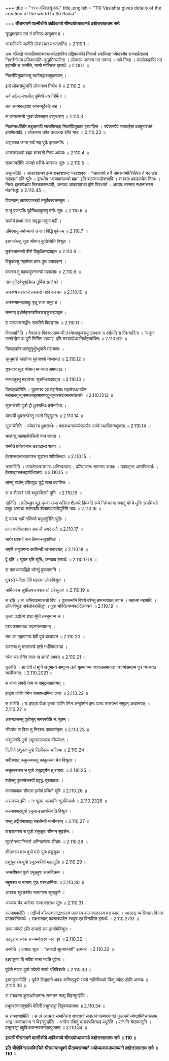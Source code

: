 +++
title = "११० वसिष्ठसूचनम्"
title_english = "110 Vasishta gives details of the creation of the world to Sri Rama"

+++
**श्रीरामायणे वाल्मीकीये आदिकाव्ये श्रीमदयोध्याकाण्डे** **दशोत्तरशततमः सर्गः**

क्रुद्धमाज्ञाय रामं तं वसिष्ठः प्रत्युवाच ह ।

जाबालिरपि जानीते लोकस्यास्य गतागतिम् ॥ 2.110.1 ॥

अथ वसिष्ठो जाबालिवचनयाथार्थ्यप्रदर्शनेन तद्विषयकोपं निवर्त्त्य स्वाभिमतं ज्येष्ठस्यैव राज्यार्हतारूपं निवर्त्तनोपायं प्रतिपादयति–क्रुद्धमित्यादिना । लोकस्य जनस्य गतं गमनम् । भावे निष्ठा । परलोकप्राप्तिं तत इहागतिं च जानीते, नासौ नास्तिक इत्यर्थः ॥ 2.110.1 ॥

निवर्त्तयितुकामस्तु त्वामेतद्वाक्यमुक्तवान् ।

इमां लोकसमुत्पत्तिं लोकनाथ निबोध मे ॥ 2.110.2 ॥

सर्वं सलिलमेवासीत् पृथिवी यत्र निर्मिता ।

ततः समभवद्ब्रह्मा स्वयम्भूर्दैवतैः सह ।

स वराहस्ततो भूत्वा प्रोज्जहार वसुन्धराम् ॥ 2.110.3 ॥

निवर्तनार्थमिति तदुक्तमपि सत्यमित्याह निवर्तयितुकाम इत्यादिना । ज्येष्ठस्यैव राज्यार्हतां वक्तुमारभते इमामित्यादि । लोकनाथ तवैव तत्प्रत्यक्षं हीति भावः ॥ 2.110.23 ॥

असृजच्च जगत् सर्वं सह पुत्रैः कृतात्मभिः ।

आकाशप्रभवो ब्रह्मा शाश्वतो नित्य अव्ययः ॥ 2.110.4 ॥

तस्मान्मरीचिः संजज्ञे मरीचेः काश्यपः सुतः ॥ 2.110.5 ॥

असृजदिति । आकाशप्रभव इत्यत्राकाशशब्दः परब्रह्मपरः । “आकाशो ह वै नामरूपयोर्निर्वहिता ते यदन्तरा तद्ब्रह्म” इति श्रुतेः । इत्थमेव “अव्यक्तप्रभवो ब्रह्म” इति बालकाण्डोक्तमपि । शाश्वतः प्रवाहरूपेण नित्यः । नित्यः इतरापेक्षया चिरकालस्थायी, अन्यथा आकाशप्रभव इति विरुध्यते । अव्ययः तस्मात् स्थानात्तस्य मोक्षसिद्धेः ॥ 2.110.45 ॥

विवस्वान् काश्यपाज्जज्ञे मनुर्वैवस्वतस्सुतः ।

स तु प्रजापतिः पूर्वमिक्ष्वाकुस्तु मनोः सुतः ॥ 2.110.6 ॥

यस्येयं प्रथमं दत्ता समृद्धा मनुना मही ।

तमिक्ष्वाकुमयोध्यायां राजानं विद्धि पूर्वकम् ॥ 2.110.7 ॥

इक्ष्वाकोस्तु सुतः श्रीमान् कुक्षिरेवेति विश्रुतः ।

कुक्षेरथात्मजो वीरो विकुक्षिरुदपद्यत ॥ 2.110.8 ॥

विकुक्षेस्तु महातेजा बाणः पुत्रः प्रतापवान् ।

बाणस्य तु महाबाहुरनरण्यो महायशाः ॥ 2.110.9 ॥

नानावृष्टिर्बभूवास्मिन्न दुर्भिक्षं सतां वरे ।

अनरण्ये महाराजे तस्करो नापि कश्चन ॥ 2.110.10 ॥

अनरण्यान्महाबाहुः पृथू राजा बभूव ह ।

तस्मात् पृथोर्महाराजस्त्रिशङ्कुरुदपद्यत ।

स सत्यवचनाद्वीरः सशरीरो दिवङ्गतः ॥ 2.110.11 ॥

विवस्वानिति । वैवस्वतः विवस्वत्सम्बन्धी तस्येक्ष्वाकुवंशकूटस्थत्वं च दर्शयति स त्वित्यादिना । “मनुना मानवेन्द्रेण या पुरी निर्मिता स्वयम्” इति तस्यायोध्यानिर्मातृत्वोक्तिः ॥ 2.110.611 ॥

त्रिशङ्कोरभवत्सूनुर्धुन्धुमारो महायशाः ।

धुन्धुमारो महातेजा युवनाश्वो व्यजायत ॥ 2.110.12 ॥

युवनाश्वसुतः श्रीमान् मान्धाता समपद्यत ।

मान्धातुस्तु महातेजाः सुसन्धिरुदपद्यत ॥ 2.110.13 ॥

त्रिशङ्कोरिति । युवनाश्व एव महातेजाः महातेजःप्रभावेन महाबलधुन्धुनामकासुरमारणाद्धुन्धुमारसंज्ञामलभतेत्यर्थः ॥ 2.110.1213 ॥

सुसन्धेरपि पुत्रौ द्वौ ध्रुवसन्धिः प्रसेनजित् ।

यशस्वी ध्रुवसन्धेस्तु भरतो रिपुसूदनः ॥ 2.110.14 ॥

सुसन्धेरिति । ज्येष्ठस्य ध्रुवसन्धेः । वंशकथनाज्ज्येष्ठस्यैव राज्ये स्थापितत्वमुक्तम् ॥ 2.110.14 ॥

भरतात्तु महाबाहोरसितो नाम जायत ।

यस्यैते प्रतिराजान उदपद्यन्त शत्रवः ।

हैहयास्तालजङ्घाश्च शूराश्च शशिबिन्दवः ॥ 2.110.15 ॥

भरतादिति । जायतेत्यत्राडभावः अनित्यत्वात् । प्रतिराजानः सामन्ताः शत्रवः । उदपद्यन्त आसन्नित्यर्थः । हैहयाद्यास्तत्तद्दशोधिपतयः ॥ 2.110.15 ॥

तांस्तु सर्वान् प्रतिव्यूह्य युद्धे राजा प्रवासितः ।

स च शैलवरे रम्ये बभूवाभिरतो मुनिः ॥ 2.110.16 ॥

तानिति । प्रतिव्यूह्य युद्धं कृत्वा राजा असितः शैलवरे हिमवति रम्ये निर्भयतया स्थातुं योग्ये मुनिः सन्नभिरतो बभूव अन्यथा तस्मादपि शैलात्प्रवासयेयुरिति भावः ॥ 2.110.16 ॥

द्वे चास्य भार्ये गर्भिण्यौ बभूवतुरिति श्रुतिः ।

एका गर्भविनाशाय सपत्न्यै सगरं ददौ ॥ 2.110.17 ॥

भार्गवश्च्यवनो नाम हिमवन्तमुपाश्रितः ।

तमृषिं समुपागम्य कालिन्दी त्वभ्यवादयत् ॥ 2.110.18 ॥

द्वे इति । श्रूयत इति श्रुतिः, जनवाद इत्यर्थः ॥ 2.110.1718 ॥

स तामभ्यवदद्विप्रो वरेप्सुं पुत्रजन्मनि ।

पुत्रस्ते भविता देवि महात्मा लोकविश्रुतः ।

धार्मिकश्च सुशीलश्च वंशकर्त्ता ऽरिसूदनः ॥ 2.110.19 ॥

स इति । सः अभिवादनप्रसन्नो विप्रः । पुत्रजन्मनि विषये वरेप्सुं तामभ्यवदत् उवाच । महात्मा महामतिः । लोकविश्रुतः सर्वलोकप्रसिद्धः । पुत्रा भवितेत्यभ्यवददित्यन्वयः ॥ 2.110.19 ॥

कृत्वा प्रदक्षिणं हृष्टा मुनिं तमनुमान्य च ।

पद्मपत्रसमानाक्षं पद्मगर्भसमप्रभम् ।

ततः सा गृहमागम्य देवी पुत्रं व्यजायत ॥ 2.110.20 ॥

सपत्न्या तु गरस्तस्यै दत्तो गर्भजिघांसया ।

गरेण सह तेनैव जातः स सगरो ऽभवत् ॥ 2.110.21 ॥

कृत्वेति । सा देवी तं मुनिं अनुमान्य सम्पूज्य ततो गृहमागम्य पद्मपत्त्रसमानाक्षं पद्मगर्भसमप्रभं पुत्रं व्यजायत व्यजीजनत् ॥ 2.110.2021 ॥

स राजा सगरो नाम यः समुद्रमखानयत् ।

इष्ट्वा पर्वणि वेगेन त्रासयन्तमिमाः प्रजाः ॥ 2.110.22 ॥

स राजेति । यः इष्ट्वा दीक्षां कृत्वा पर्वणि वेगेन अम्बुवेगेन इमाः प्रजाः त्रासयन्तं समुद्रम् अखानयत् ॥ 2.110.22 ॥

असमञ्जस्तु पुत्रोभूत् सगरस्येति नः श्रुतम् ।

जीवन्नेव स पित्रा तु निरस्तः पापकर्मकृत् ॥ 2.110.23 ॥

अंशुमानपि पुत्रो ऽभूदसमञ्जस्य वीर्य्यवान् ।

दिलीपों ऽशुमतः पुत्रो दिलीपस्य भगीरथः ॥ 2.110.24 ॥

भगीरथात् ककुत्स्थस्तु काकुत्स्था येन विश्रुताः ।

ककुत्स्थस्य च पुत्रो ऽभूद्रघुर्येन तु राघवाः ॥ 2.110.25 ॥

रघोस्तु पुत्रस्तेजस्वी प्रवृद्धः पुरुषादकः ।

कल्माषपादः सौदास इत्येवं प्रथितो भुवि ॥ 2.110.26 ॥

असमञ्ज इति । नः श्रुतम् अस्माभिः श्रुतमित्यर्थः ॥ 2.110.2326 ॥

कल्माषपादपुत्रो ऽभूच्छङ्खणस्त्विति विश्रुतः ।

यस्तु तद्वीर्यमासाद्य सहसैन्यो व्यनीनशत् ॥ 2.110.27 ॥

शङ्खणस्य च पुत्रो ऽभूच्छूरः श्रीमान् सुदर्शनः ।

सुदर्शनस्याग्निवर्ण अग्निवर्णस्य शीघ्रगः ॥ 2.110.28 ॥

शीघ्रगस्य मरुः पुत्रो मरोः पुत्रः प्रशुश्रुकः ।

प्रशुश्रुकस्य पुत्रो ऽभूदम्बरीषो महाद्युतिः ॥ 2.110.29 ॥

अम्बरीषस्य पुत्रो ऽभून्नहुषः सत्यविक्रमः ।

नहुषस्य च नाभागः पुत्रः परमधार्मिकः ॥ 2.110.30 ॥

अजश्च सुव्रतश्चैव नाभागस्य सुतावुभौ ।

अजस्य चैव धर्मात्मा राजा दशरथः सुतः ॥ 2.110.31 ॥

कल्माषपादेति । तद्वीर्य्यं वसिष्ठशापाद्राक्षसत्वं प्राप्तस्य कल्माषपादस्य पराक्रमम् । आसाद्य व्यनीनशत् विनाशं प्राप्तवानित्यर्थः । राक्षसत्वात् कल्माषपादेन स्वपुत्र एव विनाशित इत्यर्थः ॥ 2.110.2731 ॥

तस्य ज्येष्ठो ऽसि दायादो राम इत्यभिविश्रुतः ।

तद्गृहाण स्वकं राज्यमवेक्षस्व जनं नृप ॥ 2.110.32 ॥

तस्येति । दायादः सुतः । “दायादौ सुतबान्धवौ” इत्यमरः ॥ 2.110.32 ॥

इक्ष्वाकूणां हि सर्वेषां राजा भवति पूर्वजः ।

पूर्वजे नावरः पुत्रो ज्येष्ठो राज्ये ऽभिषिच्यते ॥ 2.110.33 ॥

इक्ष्वाकूणामिति । पूर्वजे विद्यमाने अवरः कनिष्ठपुत्रो राज्ये नाभिषिच्यते किंतु ज्येष्ठ एवेति अन्वयः ॥ 2.110.33 ॥

स राघवाणां कुलधर्ममात्मनः सनातनं नाद्य विहन्तुमर्हसि ।

प्रभूतरत्नामनुशाधि मेदिनीं प्रभूतराष्ट्रां पितृवन्महायशः ॥ 2.110.34 ॥

स राघवाणामिति । स त्वं आत्मनः सम्बन्धिना राघवाणां सनातनं परम्परयागतं कुलधर्मं ज्येष्ठाभिषेचनरूपम् अद्य भवन्तमारभ्य न विहन्तुमर्हसि । अन्येन रक्षितुं चाशक्यमित्याह प्रभूतेति । रत्नानि श्रेष्ठवस्तूनि । प्रभूतराष्ट्रां बहुविधावान्तरजनपदयुक्ताम् ॥ 2.110.34 ॥

**इत्यार्षे श्रीरामायणे वाल्मीकीये आदिकाव्ये श्रीमदयोध्याकाण्डे** **दशोत्तरशततमः सर्गः ॥ 110 ॥**

**इति श्रीगोविन्दराजविरचिते श्रीरामायणभूषणे पीताम्बराख्याने अयोध्याकाण्डव्याख्याने दशोत्तरशततमः सर्गः ॥ 110 ॥**
